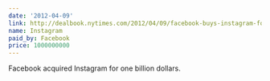 ```yaml
---
date: '2012-04-09'
link: http://dealbook.nytimes.com/2012/04/09/facebook-buys-instagram-for-1-billion/?_r=0
name: Instagram
paid_by: Facebook
price: 1000000000
---
```


Facebook acquired Instagram for one billion dollars.